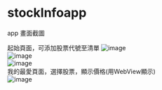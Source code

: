 # stockInfoapp  
app 畫面截圖  
  
起始頁面，可添加股票代號至清單
![image](stockInfoapp/demo1.jpg)  
![image](stockInfoapp/demo2.jpg)  
![image](stockInfoapp/demo3.jpg)  
我的最愛頁面，選擇股票，顯示價格(用WebView顯示)  
![image](stockInfoapp/demo4.jpg) 

